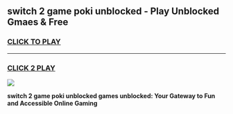 
## switch 2 game poki unblocked - Play Unblocked Gmaes & Free
<h3>
<a href="https://premium.freeplayer.one?title=switch_2_game_poki_unblocked&ref=19F">CLICK TO PLAY</a></h3>
<hr>

<h3>
<a href="https://premium.freeplayer.one?title=switch_2_game_poki_unblocked&ref=19F">CLICK 2 PLAY</a>
  
</h3>

<a href="https://premium.freeplayer.one?title=switch_2_game_poki_unblocked&ref=19F/"><img src="https://clearcache.store/games.png"></a>


**switch 2 game poki unblocked games unblocked: Your Gateway to Fun and Accessible Online Gaming**
